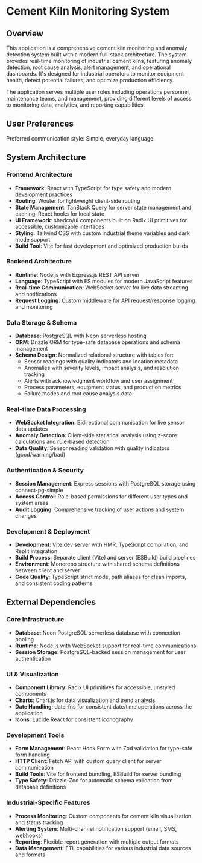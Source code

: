 # Cement Kiln Monitoring System

## Overview

This application is a comprehensive cement kiln monitoring and anomaly detection system built with a modern full-stack architecture. The system provides real-time monitoring of industrial cement kilns, featuring anomaly detection, root cause analysis, alert management, and operational dashboards. It's designed for industrial operators to monitor equipment health, detect potential failures, and optimize production efficiency.

The application serves multiple user roles including operations personnel, maintenance teams, and management, providing different levels of access to monitoring data, analytics, and reporting capabilities.

## User Preferences

Preferred communication style: Simple, everyday language.

## System Architecture

### Frontend Architecture
- **Framework**: React with TypeScript for type safety and modern development practices
- **Routing**: Wouter for lightweight client-side routing
- **State Management**: TanStack Query for server state management and caching, React hooks for local state
- **UI Framework**: shadcn/ui components built on Radix UI primitives for accessible, customizable interfaces
- **Styling**: Tailwind CSS with custom industrial theme variables and dark mode support
- **Build Tool**: Vite for fast development and optimized production builds

### Backend Architecture
- **Runtime**: Node.js with Express.js REST API server
- **Language**: TypeScript with ES modules for modern JavaScript features
- **Real-time Communication**: WebSocket server for live data streaming and notifications
- **Request Logging**: Custom middleware for API request/response logging and monitoring

### Data Storage & Schema
- **Database**: PostgreSQL with Neon serverless hosting
- **ORM**: Drizzle ORM for type-safe database operations and schema management
- **Schema Design**: Normalized relational structure with tables for:
  - Sensor readings with quality indicators and location metadata
  - Anomalies with severity levels, impact analysis, and resolution tracking
  - Alerts with acknowledgment workflow and user assignment
  - Process parameters, equipment status, and production metrics
  - Failure modes and root cause analysis data

### Real-time Data Processing
- **WebSocket Integration**: Bidirectional communication for live sensor data updates
- **Anomaly Detection**: Client-side statistical analysis using z-score calculations and rule-based detection
- **Data Quality**: Sensor reading validation with quality indicators (good/warning/bad)

### Authentication & Security
- **Session Management**: Express sessions with PostgreSQL storage using connect-pg-simple
- **Access Control**: Role-based permissions for different user types and system areas
- **Audit Logging**: Comprehensive tracking of user actions and system changes

### Development & Deployment
- **Development**: Vite dev server with HMR, TypeScript compilation, and Replit integration
- **Build Process**: Separate client (Vite) and server (ESBuild) build pipelines
- **Environment**: Monorepo structure with shared schema definitions between client and server
- **Code Quality**: TypeScript strict mode, path aliases for clean imports, and consistent coding patterns

## External Dependencies

### Core Infrastructure
- **Database**: Neon PostgreSQL serverless database with connection pooling
- **Runtime**: Node.js with WebSocket support for real-time communications
- **Session Storage**: PostgreSQL-backed session management for user authentication

### UI & Visualization
- **Component Library**: Radix UI primitives for accessible, unstyled components
- **Charts**: Chart.js for data visualization and trend analysis
- **Date Handling**: date-fns for consistent date/time operations across the application
- **Icons**: Lucide React for consistent iconography

### Development Tools
- **Form Management**: React Hook Form with Zod validation for type-safe form handling
- **HTTP Client**: Fetch API with custom query client for server communication
- **Build Tools**: Vite for frontend bundling, ESBuild for server bundling
- **Type Safety**: Drizzle-Zod for automatic schema validation from database definitions

### Industrial-Specific Features
- **Process Monitoring**: Custom components for cement kiln visualization and status tracking
- **Alerting System**: Multi-channel notification support (email, SMS, webhooks)
- **Reporting**: Flexible report generation with multiple output formats
- **Data Management**: ETL capabilities for various industrial data sources and formats